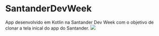 # SantanderDevWeek
App desenvolvido em Kotlin na Santander Dev Week com o objetivo de clonar a tela inical do app do Santander. 
![](https://i.imgur.com/UNl7RzK.png)
